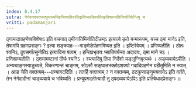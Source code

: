 ```yaml
---
index: 8.4.17
sutra: नेर्गदनदपतपदघुमास्यतिहन्तियातिवातिद्रातिप्सातिवपतिवहतिशाम्यतिचिनोतिदेग्धिषु च
vritti: padamanjari
---
```


 ठ्गामादाग्रहणेष्वविशेषःऽ इति वचनात् ठ्मीनातिमिनोतिदीङम्ऽ इत्यात्वे कृते यन्मारूपम्, यच्च ठ्मा मानेऽ इति, तेषामपि ग्रहणप्रसङ्गः ? इत्या शङ्क्याह---माङ्मेङेर्ग्रहणमिष्यत इति । इष्टिरेवेयम् । प्रणिष्यतीति । ठोतः श्यनिऽ, ठुपसर्गात्सुनोतिऽ इत्यादिना षत्वम् । हन्तिप्रभृतयः प्सातिपर्यन्ता अदादयः, ठ्मा माने चऽ । प्रणिशाम्यतीति । ठ्शमामष्टानां दीर्घः श्यनिऽ । स्य्त्यादिषु तिपा निर्देशो यङ्लुग्निवृत्यर्थः । अड्व्यवायेऽपीति । अन्यथाङ्गस्याडुच्यते, विकरणान्तं चाङ्गम्, सोऽसौ सङ्घातभक्तोऽशक्यो गदादिग्रहणेन ग्रहीतुमिति न स्यात् । आङ चेति वक्तव्यम्---प्रण्यागददिति । ततर्हि वक्तव्यम् ? न वक्तव्यम्, ठटकुप्वाङ्नुम्व्यवायेऽ इति वर्तते, तेन नेर्गदादीनां चाड्व्यवाये च भविष्यति । प्रन्युपगदतीत्यादौ तु ठ्पदव्यवायेऽपिऽ इति प्रतिषेधादप्रेसङ्गः ॥